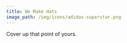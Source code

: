 ```yaml
---
title: We Make Hats
image_path: /img/icons/adidas-superstar.png
---
```


Cover up that point of yours.